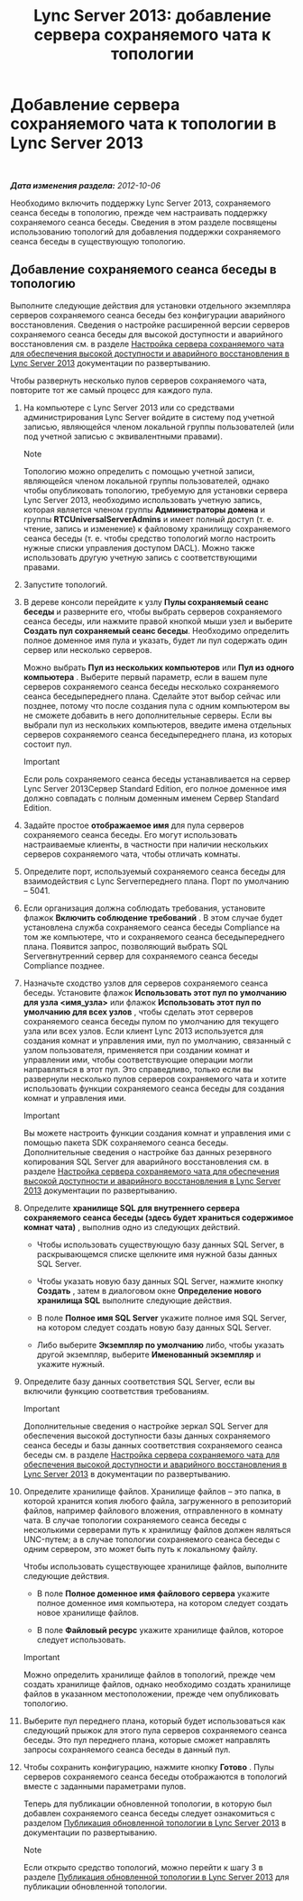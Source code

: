 ﻿---
title: 'Lync Server 2013: добавление сервера сохраняемого чата к топологии'
TOCTitle: Добавление сервера сохраняемого чата к топологии
ms:assetid: 8389b307-8c17-4e45-b3b5-5dc9fcfc2ffb
ms:mtpsurl: https://technet.microsoft.com/ru-ru/library/JJ205049(v=OCS.15)
ms:contentKeyID: 49310383
ms.date: 05/19/2016
mtps_version: v=OCS.15
ms.translationtype: HT
---

# Добавление сервера сохраняемого чата к топологии в Lync Server 2013

 

_**Дата изменения раздела:** 2012-10-06_

Необходимо включить поддержку Lync Server 2013, сохраняемого сеанса беседы в топологию, прежде чем настраивать поддержку сохраняемого сеанса беседы. Сведения в этом разделе посвящены использованию топологий для добавления поддержки сохраняемого сеанса беседы в существующую топологию.

## Добавление сохраняемого сеанса беседы в топологию

Выполните следующие действия для установки отдельного экземпляра серверов сохраняемого сеанса беседы без конфигурации аварийного восстановления. Сведения о настройке расширенной версии серверов сохраняемого сеанса беседы для высокой доступности и аварийного восстановления см. в разделе [Настройка сервера сохраняемого чата для обеспечения высокой доступности и аварийного восстановления в Lync Server 2013](lync-server-2013-configuring-persistent-chat-server-for-high-availability-and-disaster-recovery.md) документации по развертыванию.

Чтобы развернуть несколько пулов серверов сохраняемого чата, повторите тот же самый процесс для каждого пула.

1.  На компьютере с Lync Server 2013 или со средствами администрирования Lync Server войдите в систему под учетной записью, являющейся членом локальной группы пользователей (или под учетной записью с эквивалентными правами).
    
    > [!note]  
    > Топологию можно определить с помощью учетной записи, являющейся членом локальной группы пользователей, однако чтобы опубликовать топологию, требуемую для установки сервера Lync Server 2013, необходимо использовать учетную запись, которая является членом группы <strong>Администраторы домена</strong> и группы <strong>RTCUniversalServerAdmins</strong> и имеет полный доступ (т. е. чтение, запись и изменение) к файловому хранилищу сохраняемого сеанса беседы (т. е. чтобы средство топологий могло настроить нужные списки управления доступом DACL). Можно также использовать другую учетную запись с соответствующими правами.

2.  Запустите топологий.

3.  В дереве консоли перейдите к узлу **Пулы сохраняемый сеанс беседы** и разверните его, чтобы выбрать серверов сохраняемого сеанса беседы, или нажмите правой кнопкой мыши узел и выберите **Создать пул сохраняемый сеанс беседы**. Необходимо определить полное доменное имя пула и указать, будет ли пул содержать один сервер или несколько серверов.
    
    Можно выбрать **Пул из нескольких компьютеров** или **Пул из одного компьютера** . Выберите первый параметр, если в вашем пуле серверов сохраняемого сеанса беседы несколько сохраняемого сеанса беседыпереднего плана. Сделайте этот выбор сейчас или позднее, потому что после создания пула с одним компьютером вы не сможете добавить в него дополнительные серверы. Если вы выбрали пул из нескольких компьютеров, введите имена отдельных серверов сохраняемого сеанса беседыпереднего плана, из которых состоит пул.
    
    > [!important]  
    > Если роль сохраняемого сеанса беседы устанавливается на сервер Lync Server 2013Сервер Standard Edition, его полное доменное имя должно совпадать с полным доменным именем Сервер Standard Edition.

4.  Задайте простое **отображаемое имя** для пула серверов сохраняемого сеанса беседы. Его могут использовать настраиваемые клиенты, в частности при наличии нескольких серверов сохраняемого чата, чтобы отличать комнаты.

5.  Определите порт, используемый сохраняемого сеанса беседы для взаимодействия с Lync Serverпереднего плана. Порт по умолчанию – 5041.

6.  Если организация должна соблюдать требования, установите флажок **Включить соблюдение требований** . В этом случае будет установлена служба сохраняемого сеанса беседы Compliance на том же компьютере, что и сохраняемого сеанса беседыпереднего плана. Появится запрос, позволяющий выбрать SQL Serverвнутренний сервер для сохраняемого сеанса беседы Compliance позднее.

7.  Назначьте сходство узлов для серверов сохраняемого сеанса беседы. Установите флажок **Использовать этот пул по умолчанию для узла \<имя\_узла\>** или флажок **Использовать этот пул по умолчанию для всех узлов** , чтобы сделать этот серверов сохраняемого сеанса беседы пулом по умолчанию для текущего узла или всех узлов. Если клиент Lync 2013 используется для создания комнат и управления ими, пул по умолчанию, связанный с узлом пользователя, применяется при создании комнат и управлении ими, чтобы соответствующие операции могли направляться в этот пул. Это справедливо, только если вы развернули несколько пулов серверов сохраняемого чата и хотите использовать функции сохраняемого сеанса беседы для создания комнат и управления ими.
    
    > [!important]  
    > Вы можете настроить функции создания комнат и управления ими с помощью пакета SDK сохраняемого сеанса беседы.<br />    Дополнительные сведения о настройке баз данных резервного копирования SQL Server для аварийного восстановления см. в разделе <a href="lync-server-2013-configuring-persistent-chat-server-for-high-availability-and-disaster-recovery.md">Настройка сервера сохраняемого чата для обеспечения высокой доступности и аварийного восстановления в Lync Server 2013</a> документации по развертыванию.

8.  Определите **хранилище SQL для внутреннего сервера сохраняемого сеанса беседы (здесь будет храниться содержимое комнат чата)** , выполнив одно из следующих действий.
    
      - Чтобы использовать существующую базу данных SQL Server, в раскрывающемся списке щелкните имя нужной базы данных SQL Server.
    
      - Чтобы указать новую базу данных SQL Server, нажмите кнопку **Создать** , затем в диалоговом окне **Определение нового хранилища SQL** выполните следующие действия.
    
    <!-- end list -->
    
      - В поле **Полное имя SQL Server** укажите полное имя SQL Server, на котором следует создать новую базу данных SQL Server.
    
      - Либо выберите **Экземпляр по умолчанию** либо, чтобы указать другой экземпляр, выберите **Именованный экземпляр** и укажите нужный.

9.  Определите базу данных соответствия SQL Server, если вы включили функцию соответствия требованиям.
    
    > [!important]  
    > Дополнительные сведения о настройке зеркал SQL Server для обеспечения высокой доступности базы данных сохраняемого сеанса беседы и базы данных соответствия сохраняемого сеанса беседы см. в разделе <a href="lync-server-2013-configuring-persistent-chat-server-for-high-availability-and-disaster-recovery.md">Настройка сервера сохраняемого чата для обеспечения высокой доступности и аварийного восстановления в Lync Server 2013</a> в документации по развертыванию.

10. Определите хранилище файлов. Хранилище файлов – это папка, в которой хранится копия любого файла, загруженного в репозиторий файлов, например файлового вложения, отправленного в комнату чата. В случае топологии сохраняемого сеанса беседы с несколькими серверами путь к хранилищу файлов должен являться UNC-путем; а в случае топологии сохраняемого сеанса беседы с одним сервером, это может быть путь к локальному файлу.
    
    Чтобы использовать существующее хранилище файлов, выполните следующие действия.
    
      - В поле **Полное доменное имя файлового сервера** укажите полное доменное имя компьютера, на котором следует создать новое хранилище файлов.
    
      - В поле **Файловый ресурс** укажите хранилище файлов, которое следует использовать.
    
    > [!important]  
    > Можно определить хранилище файлов в топологий, прежде чем создать хранилище файлов, однако необходимо создать хранилище файлов в указанном местоположении, прежде чем опубликовать топологию.

11. Выберите пул переднего плана, который будет использоваться как следующий прыжок для этого пула серверов сохраняемого сеанса беседы. Это пул переднего плана, которые сможет направлять запросы сохраняемого сеанса беседы в данный пул.

12. Чтобы сохранить конфигурацию, нажмите кнопку **Готово** . Пулы серверов сохраняемого сеанса беседы отображаются в топологий вместе с заданными параметрами пулов.
    
    Теперь для публикации обновленной топологии, в которую был добавлен сохраняемого сеанса беседы следует ознакомиться с разделом [Публикация обновленной топологии в Lync Server 2013](lync-server-2013-publish-the-updated-topology.md) в документации по развертыванию.
    
    > [!note]  
    > Если открыто средство топологий, можно перейти к шагу 3 в разделе <a href="lync-server-2013-publish-the-updated-topology.md">Публикация обновленной топологии в Lync Server 2013</a> для публикации обновленной топологии.
